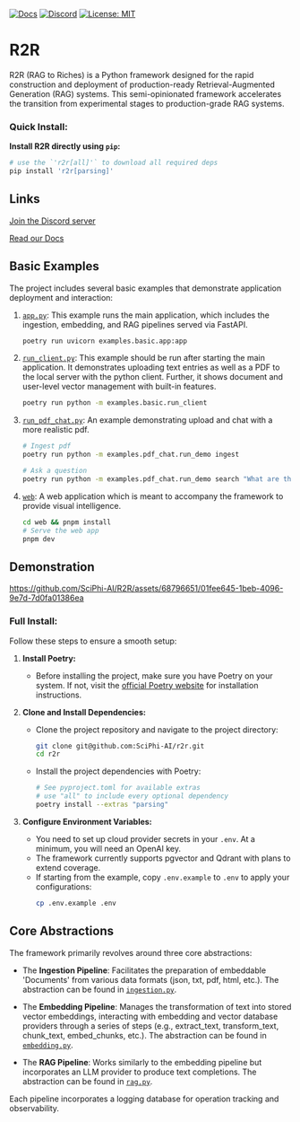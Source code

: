 [![Docs](https://img.shields.io/badge/docs.sciphi.ai-3F16E4)](https://docs.sciphi.ai) [![Discord](https://img.shields.io/discord/1120774652915105934?style=social&logo=discord)](https://discord.gg/p6KqD2kjtB) [![License: MIT](https://img.shields.io/badge/License-MIT-purple.svg)](https://opensource.org/licenses/MIT)



# R2R

R2R (RAG to Riches) is a Python framework designed for the rapid construction and deployment of production-ready Retrieval-Augmented Generation (RAG) systems. This semi-opinionated framework accelerates the transition from experimental stages to production-grade RAG systems.

### Quick Install:

**Install R2R directly using `pip`:**
   
   ```bash
   # use the `'r2r[all]'` to download all required deps
   pip install 'r2r[parsing]'
   ```

     
## Links
[Join the Discord server](https://discord.gg/p6KqD2kjtB)

[Read our Docs](https://docs.sciphi.ai/)


## Basic Examples

The project includes several basic examples that demonstrate application deployment and interaction:

1. [`app.py`](examples/basic/app.py): This example runs the main application, which includes the ingestion, embedding, and RAG pipelines served via FastAPI.

    ```bash
    poetry run uvicorn examples.basic.app:app
    ```

2. [`run_client.py`](examples/basic/run_client.py): This example should be run after starting the main application. It demonstrates uploading text entries as well as a PDF to the local server with the python client. Further, it shows document and user-level vector management with built-in features.

    ```bash
    poetry run python -m examples.basic.run_client
    ```


3. [`run_pdf_chat.py`](examples/pdf_chat/run_demo.py): An example demonstrating upload and chat with a more realistic pdf.
    ```bash
    # Ingest pdf
    poetry run python -m examples.pdf_chat.run_demo ingest

    # Ask a question
    poetry run python -m examples.pdf_chat.run_demo search "What are the key themes of Meditations?"
    ```

4. [`web`](web/package.json): A web application which is meant to accompany the framework to provide visual intelligence.
    ```bash
    cd web && pnpm install
    # Serve the web app
    pnpm dev
    ```


## Demonstration

https://github.com/SciPhi-AI/R2R/assets/68796651/01fee645-1beb-4096-9e7d-7d0fa01386ea



### Full Install:

Follow these steps to ensure a smooth setup:

1. **Install Poetry:**
   - Before installing the project, make sure you have Poetry on your system. If not, visit the [official Poetry website](https://python-poetry.org/docs/#installation) for installation instructions.

2. **Clone and Install Dependencies:**
   - Clone the project repository and navigate to the project directory:
     ```bash
     git clone git@github.com:SciPhi-AI/r2r.git
     cd r2r
     ```
   - Install the project dependencies with Poetry:
     ```bash
     # See pyproject.toml for available extras
     # use "all" to include every optional dependency
     poetry install --extras "parsing"
     ```

3. **Configure Environment Variables:**
   - You need to set up cloud provider secrets in your `.env`. At a minimum, you will need an OpenAI key.
   - The framework currently supports pgvector and Qdrant with plans to extend coverage.
   - If starting from the example, copy `.env.example` to `.env` to apply your configurations:
     ```bash
     cp .env.example .env
     ```

## Core Abstractions

The framework primarily revolves around three core abstractions:

- The **Ingestion Pipeline**: Facilitates the preparation of embeddable 'Documents' from various data formats (json, txt, pdf, html, etc.). The abstraction can be found in [`ingestion.py`](r2r/core/pipelines/ingestion.py).

- The **Embedding Pipeline**: Manages the transformation of text into stored vector embeddings, interacting with embedding and vector database providers through a series of steps (e.g., extract_text, transform_text, chunk_text, embed_chunks, etc.). The abstraction can be found in [`embedding.py`](r2r/core/pipelines/embedding.py).

- The **RAG Pipeline**: Works similarly to the embedding pipeline but incorporates an LLM provider to produce text completions. The abstraction can be found in [`rag.py`](r2r/core/pipelines/rag.py).

Each pipeline incorporates a logging database for operation tracking and observability.
